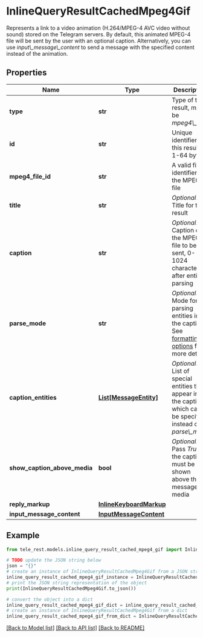 # InlineQueryResultCachedMpeg4Gif

Represents a link to a video animation (H.264/MPEG-4 AVC video without sound) stored on the Telegram servers. By default, this animated MPEG-4 file will be sent by the user with an optional caption. Alternatively, you can use *input\\_message\\_content* to send a message with the specified content instead of the animation.

## Properties

Name | Type | Description | Notes
------------ | ------------- | ------------- | -------------
**type** | **str** | Type of the result, must be *mpeg4\\_gif* | [default to 'mpeg4_gif']
**id** | **str** | Unique identifier for this result, 1-64 bytes | 
**mpeg4_file_id** | **str** | A valid file identifier for the MPEG4 file | 
**title** | **str** | *Optional*. Title for the result | [optional] 
**caption** | **str** | *Optional*. Caption of the MPEG-4 file to be sent, 0-1024 characters after entities parsing | [optional] 
**parse_mode** | **str** | *Optional*. Mode for parsing entities in the caption. See [formatting options](https://core.telegram.org/bots/api/#formatting-options) for more details. | [optional] 
**caption_entities** | [**List[MessageEntity]**](MessageEntity.md) | *Optional*. List of special entities that appear in the caption, which can be specified instead of *parse\\_mode* | [optional] 
**show_caption_above_media** | **bool** | *Optional*. Pass *True*, if the caption must be shown above the message media | [optional] 
**reply_markup** | [**InlineKeyboardMarkup**](InlineKeyboardMarkup.md) |  | [optional] 
**input_message_content** | [**InputMessageContent**](InputMessageContent.md) |  | [optional] 

## Example

```python
from tele_rest.models.inline_query_result_cached_mpeg4_gif import InlineQueryResultCachedMpeg4Gif

# TODO update the JSON string below
json = "{}"
# create an instance of InlineQueryResultCachedMpeg4Gif from a JSON string
inline_query_result_cached_mpeg4_gif_instance = InlineQueryResultCachedMpeg4Gif.from_json(json)
# print the JSON string representation of the object
print(InlineQueryResultCachedMpeg4Gif.to_json())

# convert the object into a dict
inline_query_result_cached_mpeg4_gif_dict = inline_query_result_cached_mpeg4_gif_instance.to_dict()
# create an instance of InlineQueryResultCachedMpeg4Gif from a dict
inline_query_result_cached_mpeg4_gif_from_dict = InlineQueryResultCachedMpeg4Gif.from_dict(inline_query_result_cached_mpeg4_gif_dict)
```
[[Back to Model list]](../README.md#documentation-for-models) [[Back to API list]](../README.md#documentation-for-api-endpoints) [[Back to README]](../README.md)


